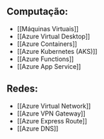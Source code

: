 
## Computação:

- [[Máquinas Virtuais]]
- [[Azure Virtual Desktop]]
- [[Azure Containers]]
- [[Azure Kubernetes (AKS)]]
- [[Azure Functions]]
- [[Azure App Service]]

## Redes:

- [[Azure Virtual Network]]
- [[Azure VPN Gateway]]
- [[Azure Express Route]]
- [[Azure DNS]]